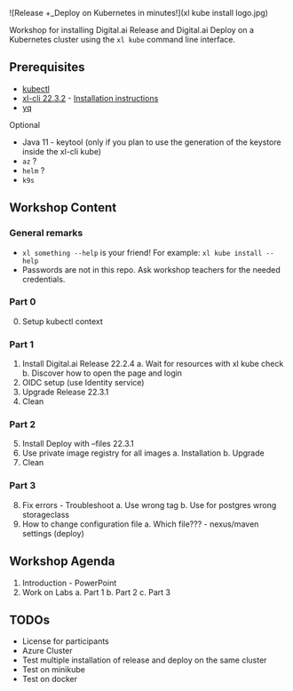 ![Release +_Deploy on Kubernetes in minutes!](xl kube install logo.jpg)

Workshop for installing Digital.ai Release and Digital.ai Deploy on a Kubernetes cluster using the `xl kube` command line interface.

## Prerequisites

- [kubectl](https://kubernetes.io/docs/tasks/tools/)
- [xl-cli 22.3.2](https://dist.xebialabs.com/public/xl-cli/22.3.2/) - [Installation instructions](https://docs.digital.ai/bundle/devops-release-version-v.22.3/page/release/how-to/install-the-xl-cli.html)
- [yq](https://github.com/mikefarah/yq)

Optional

- Java 11 - keytool (only if you plan to use the generation of the keystore inside the xl-cli kube)
- `az` ?
- `helm` ?
- `k9s`


## Workshop Content

### General remarks

* `xl something --help` is your friend! For example: `xl kube install --help`
* Passwords are not in this repo. Ask workshop teachers for the needed credentials.


### Part 0

0. Setup kubectl context

### Part 1

1. Install Digital.ai Release 22.2.4
   a. Wait for resources with xl kube check
   b. Discover how to open the page and login
2. OIDC setup (use Identity service)
3. Upgrade Release 22.3.1
4. Clean

### Part 2

5. Install Deploy with –files 22.3.1
6. Use private image registry for all images
    a. Installation
    b. Upgrade
7. Clean

### Part 3

8. Fix errors - Troubleshoot
    a. Use wrong tag
    b. Use for postgres wrong storageclass
9. How to change configuration file
    a. Which file??? - nexus/maven settings (deploy)

## Workshop Agenda

1. Introduction - PowerPoint
2. Work on Labs
    a. Part 1
    b. Part 2
    c. Part 3

## TODOs

- License for participants 
- Azure Cluster
- Test multiple installation of release and deploy on the same cluster
- Test on minikube
- Test on docker

